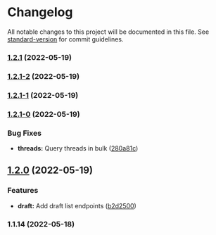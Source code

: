 # Changelog

All notable changes to this project will be documented in this file. See [standard-version](https://github.com/conventional-changelog/standard-version) for commit guidelines.

### [1.2.1](https://github.com/chelsea-apps/nylas/compare/v1.2.0...v1.2.1) (2022-05-19)

### [1.2.1-2](https://github.com/chelsea-apps/nylas/compare/v1.2.1-1...v1.2.1-2) (2022-05-19)

### [1.2.1-1](https://github.com/chelsea-apps/nylas/compare/v1.2.1-0...v1.2.1-1) (2022-05-19)

### [1.2.1-0](https://github.com/chelsea-apps/nylas/compare/v1.2.0...v1.2.1-0) (2022-05-19)


### Bug Fixes

* **threads:** Query threads in bulk ([280a81c](https://github.com/chelsea-apps/nylas/commit/280a81cbb113f0d129fa339d088f3e874e2ae4f0))

## [1.2.0](https://github.com/chelsea-apps/nylas/compare/v1.1.14...v1.2.0) (2022-05-19)


### Features

* **draft:** Add draft list endpoints ([b2d2500](https://github.com/chelsea-apps/nylas/commit/b2d250033cb6c7ecd76f7a279417d4558c4cbaee))

### 1.1.14 (2022-05-18)
